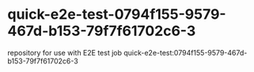 # quick-e2e-test-0794f155-9579-467d-b153-79f7f61702c6-3
repository for use with E2E test job quick-e2e-test:0794f155-9579-467d-b153-79f7f61702c6-3
